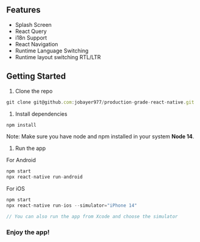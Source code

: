 ## Features

- Splash Screen
- React Query
- i18n Support
- React Navigation
- Runtime Language Switching
- Runtime layout switching RTL/LTR

## Getting Started

1. Clone the repo

```js
git clone git@github.com:jobayer977/production-grade-react-native.git
```

1. Install dependencies

```js
npm install
```

Note: Make sure you have node and npm installed in your system <b>Node 14</b>.

1. Run the app

For Android

```js
npm start
npx react-native run-android
```

For iOS

```js
npm start
npx react-native run-ios --simulator="iPhone 14"

// You can also run the app from Xcode and choose the simulator
```

### Enjoy the app!
